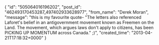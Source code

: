  {
   "id": "505064016196202",
   "post_id": "462493170453287_497402933628977",
   "from_name": "Derek Moran",
   "message": "this is my favourite quote- \"The letters also referenced Laforet's belief in an antigovernment movement known as Freemen on the Land. The movement, which argues laws don't apply to citizens, has been PICKING UP MOMENTUM across Canada.\" ;)",
   "created_time": "2013-04-21T17:18:32+0000"
 }
